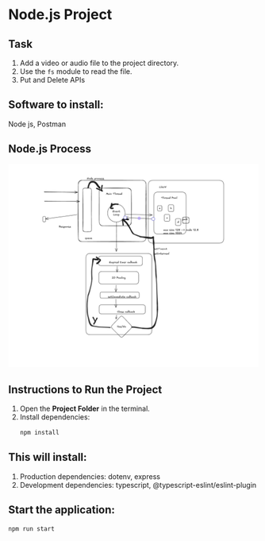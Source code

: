 # Node.js Project

## Task
1. Add a video or audio file to the project directory.
2. Use the `fs` module to read the file.
3. Put and Delete APIs

## Software to install:
Node js, Postman 

## Node.js Process
![Node.js Process](image.png)

## Instructions to Run the Project
1. Open the **Project Folder** in the terminal.
2. Install dependencies:
   ```sh 
   npm install

## This will install:
1. Production dependencies: dotenv, express
2. Development dependencies: typescript, @typescript-eslint/eslint-plugin

## Start the application:
   ```sh
   npm run start



